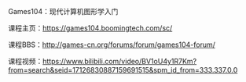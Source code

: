 Games104：现代计算机图形学入门

课程主页：https://games104.boomingtech.com/sc/

课程BBS：http://games-cn.org/forums/forum/games104-forum/

课程视频：https://www.bilibili.com/video/BV1oU4y1R7Km?from=search&seid=17126830887159691515&spm_id_from=333.337.0.0
